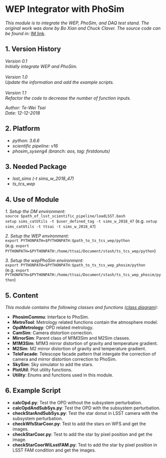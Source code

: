 # WEP Integrator with PhoSim

*This module is to integrate the WEP, PhoSim, and DAQ test stand. The original work was done by Bo Xian and Chuck Claver. The source code can be found in:*
[IM link](https://github.com/bxin/IM).

## 1. Version History

*Version 0.1*
<br/>
*Initially integrate WEP and PhoSim.*
<br/>
<br/>
*Version 1.0*
<br/>
*Update the information and add the example scripts.*
<br/>
<br/>
*Version 1.1*
<br/>
*Refactor the code to decrease the number of function inputs.*

*Author: Te-Wei Tsai*
<br/>
*Date: 12-12-2018*

## 2. Platform

- *python: 3.6.6*
- *scientific pipeline: v16*
- *phosim_syseng4 (branch: aos, tag: firstdonuts)*

## 3. Needed Package

- *lsst_sims (-t sims_w_2018_47)*
- *ts_tcs_wep*

## 4. Use of Module

*1. Setup the DM environment:*
<br/>
`source $path_of_lsst_scientific_pipeline/loadLSST.bash`
<br/>
`setup sims_catUtils -t $user_defined_tag -t sims_w_2018_47`
(e.g. `setup sims_catUtils -t ttsai -t sims_w_2018_47`)

*2. Setup the WEP environment:*
<br/>
`export PYTHONPATH=$PYTHONPATH:$path_to_ts_tcs_wep/python`
<br/>
(e.g. `export PYTHONPATH=$PYTHONPATH:/home/ttsai/Document/stash/ts_tcs_wep/python`)

*3. Setup the wepPhoSim environment:*
<br/>
`export PYTHONPATH=$PYTHONPATH:$path_to_ts_tcs_wep_phosim/python`
<br/>
(e.g. `export PYTHONPATH=$PYTHONPATH:/home/ttsai/Document/stash/ts_tcs_wep_phosim/python`)

## 5. Content
*This module contains the following classes and functions ([class diagram](./doc/wepPhosimClassDiag.png)):*

- **PhosimCommu**: Interface to PhoSim.
- **MetroTool**: Metrology related functions contain the atmosphere model.
- **OpdMetrology**: OPD related metrology.
- **CamSim**: Camera distortion correction.
- **MirrorSim**: Parent class of M1M3Sim and M2Sim classes.
- **M1M3Sim**: M1M3 mirror distortion of gravity and temperature gradient.
- **M2Sim**: M2 mirror distortion of gravity and temperature gradient.
- **TeleFacade**: Telescope facade pattern that intergate the correction of camera and mirror distortion correction to PhoSim.
- **SkySim**: Sky simulator to add the stars.
- **PlotUtil**: Plot utility functions.
- **Utility**: Enums and functions used in this module.

## 6. Example Script

- **calcOpd.py**: Test the OPD without the subsystem perturbation.
- **calcOpdAndSubSys.py**: Test the OPD with the subsystem perturbation.
- **checkStarAndSubSys.py**: Test the star donut in LSST camera with the subsystem perturbation.
- **checkWfsStarCoor.py**: Test to add the stars on WFS and get the images.
- **checkStarCoor.py**: Test to add the star by pixel position and get the image.
- **checkStarCoorWiLsstFAM.py**: Test to add the star by pixel position in LSST FAM condition and get the images.
